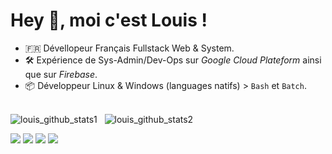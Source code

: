 <!-- <img align="right" src="https://github.com/abhisheknaiidu/abhisheknaiidu/blob/master/code.gif?raw=true" width="500" height="320"/> --> 

<h1>Hey 👋, moi c'est Louis ! </h1> 

- 🇫🇷 Dévellopeur Français Fullstack Web & System.
- 🛠️ Expérience de Sys-Admin/Dev-Ops sur _Google Cloud Plateform_ ainsi que sur _Firebase_.
- 📦 Développeur Linux & Windows (languages natifs) > ``Bash`` et ``Batch``.<br/><br/>

![louis_github_stats1](https://github-readme-stats.vercel.app/api?username=SkyX-ID-FR&show_icons=true&hide_border=true)&nbsp;&nbsp;
![louis_github_stats2](https://github-readme-stats-eight-theta.vercel.app/api/top-langs/?username=SkyX-ID-FR&layout=compact&langs_count=8&hide_border=true)

<p>
  <a href="https://github.com/SkyX-ID-FR" target="_blank"><img src="https://img.shields.io/badge/GitHub-100000?style=flate-square&logo=github&logoColor=white" /></a>
  <a href="https://open.spotify.com/user/1cyinrp22lgifg711zgvp68sv" target="_blank"><img src="https://img.shields.io/badge/Spotify-1ED760?&style=fflate-square&logo=spotify&logoColor=white"/></a>
  <a href="https://discord.gg/2Hh8zjvdZW" target="_blank"><img src="https://img.shields.io/badge/Discord-7289DA?style=flate-square&logo=discord&logoColor=white"/></a>
  <a href="mailto: marmonier7@gmail.com" target="_blank"><img src="https://img.shields.io/badge/Email-marmonier7%40gmail.com-red"/></a>
</p>
